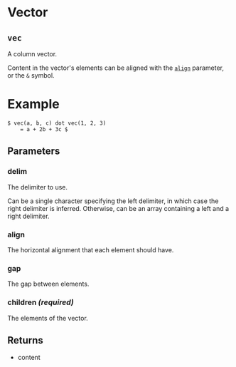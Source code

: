 # Vector

## `vec`

A column vector.

Content in the vector's elements can be aligned with the
[`align`]($math.vec.align) parameter, or the `&` symbol.

# Example
```example
$ vec(a, b, c) dot vec(1, 2, 3)
    = a + 2b + 3c $
```

## Parameters

### delim 

The delimiter to use.

Can be a single character specifying the left delimiter, in which case
the right delimiter is inferred. Otherwise, can be an array containing a
left and a right delimiter.



### align 

The horizontal alignment that each element should have.



### gap 

The gap between elements.



### children *(required)*

The elements of the vector.

## Returns

- content


